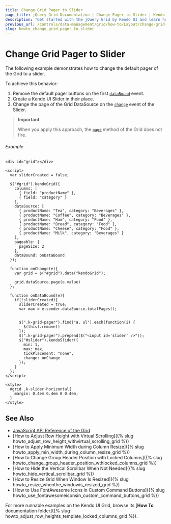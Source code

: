 ```yaml
---
title: Change Grid Pager to Slider
page_title: jQuery Grid Documentation | Change Pager to Slider | Kendo UI
description: "Get started with the jQuery Grid by Kendo UI and learn how to change the default paging to a slider."
previous_url: /controls/data-management/grid/how-to/Layout/change-grid-pager-to-slider
slug: howto_change_grid_pager_to_slider
---
```


# Change Grid Pager to Slider

The following example demonstrates how to change the default pager of the Grid to a slider.

To achieve this behavior:

1. Remove the default pager buttons on the first [`dataBound`](/api/javascript/ui/grid/events/databound) event.
1. Create a Kendo UI Slider in their place.
1. Change the page of the Grid DataSource on the [`change`](/api/javascript/ui/slider/events/change) event of the Slider.

> **Important**
>
> When you apply this approach, the [`page`](/api/javascript/data/datasource/methods/page) method of the Grid does not fire.

###### Example

```dojo
<div id="grid"></div>

<script>
  var sliderCreated = false;  

  $("#grid").kendoGrid({
    columns: [
      { field: "productName" },
      { field: "category" }
    ],
    dataSource: [
      { productName: "Tea", category: "Beverages" },
      { productName: "Coffee", category: "Beverages" },
      { productName: "Ham", category: "Food" },
      { productName: "Bread", category: "Food" },
      { productName: "Cheese", category: "Food" },
      { productName: "Milk", category: "Beverages" }
    ],
    pageable: {
      pageSize: 2
    },
    dataBound: onDataBound
  });

  function onChange(e){
    var grid = $("#grid").data("kendoGrid");

    grid.dataSource.page(e.value)
  };

  function onDataBound(e){
    if(!sliderCreated){
      sliderCreated = true;
      var max = e.sender.dataSource.totalPages();


      $(".k-grid-pager").find("a, ul").each(function(i) {
        $(this).remove()
      });
      $(".k-grid-pager").prepend($("<input id='slider' />"));
      $("#slider").kendoSlider({
        min: 1,
        max: max,
        tickPlacement: "none",
        change: onChange
      });
    }
  };
</script>

<style>
  #grid .k-slider-horizontal{
    margin: 0.4em 0.4em 0 0.4em;
  }  
</style>
```

## See Also

* [JavaScript API Reference of the Grid](/api/javascript/ui/grid)
* [How to Adjust Row Height with Virtual Scrolling]({% slug howto_adjust_row_height_withvirtual_scrolling_grid %})
* [How to Apply Minimum Width during Column Resize]({% slug howto_apply_min_width_during_column_resize_grid %})
* [How to Change Group Header Position with Locked Columns]({% slug howto_change_group_header_position_wthlocked_columns_grid %})
* [How to Hide the Vertical Scrollbar When Not Needed]({% slug howto_hide_vertical_scrollbar_grid %})
* [How to Resize Grid When Window Is Resized]({% slug howto_resize_whenthe_windowis_resized_grid %})
* [How to Use FontAwesome Icons in Custom Command Buttons]({% slug howto_use_fontawesomeiconsin_custom_command_buttons_grid %})

For more runnable examples on the Kendo UI Grid, browse its [**How To** documentation folder]({% slug howto_adjust_row_heights_template_locked_columns_grid %}).
